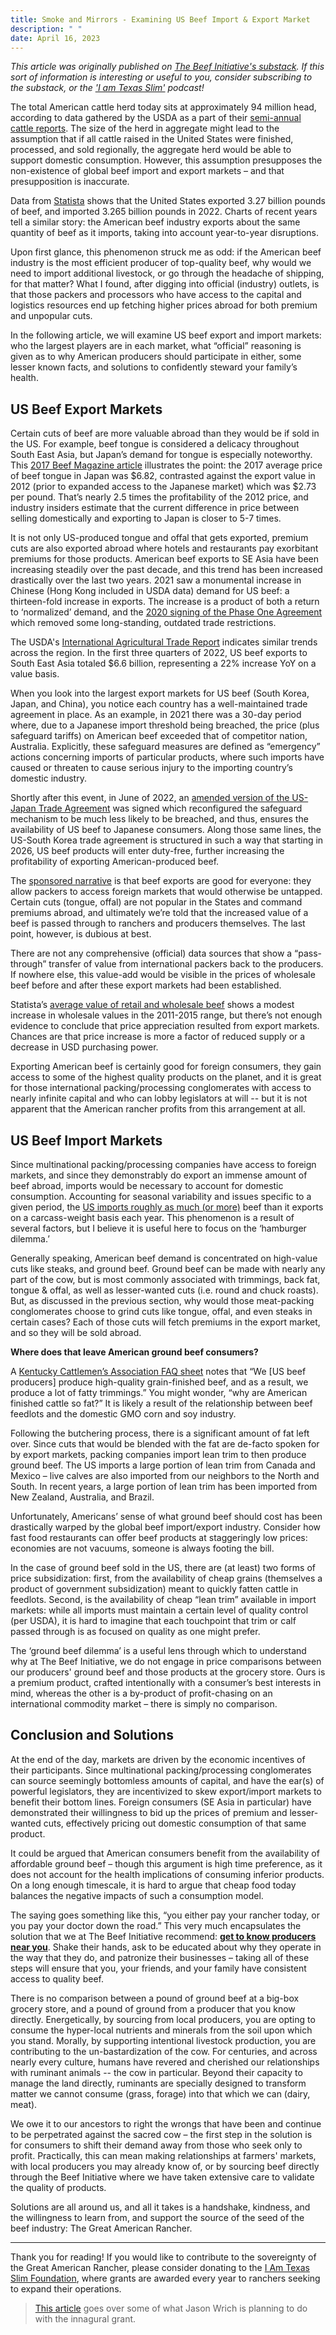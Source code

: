 ```yaml
---
title: Smoke and Mirrors - Examining US Beef Import & Export Market
description: " "
date: April 16, 2023
---
```


_This article was originally published on [The Beef Initiative's substack](https://texasslim.substack.com/p/smoke-and-mirrors-examining-us-beef#details). If this sort of information is interesting or useful to you, consider subscribing to the substack, or the ['I am Texas Slim'](https://podcasts.apple.com/us/podcast/i-am-texas-slim/id1594229507) podcast!_

The total American cattle herd today sits at approximately 94 million head, according to data gathered by the USDA as a part of their [semi-annual cattle reports](https://usda.library.cornell.edu/concern/publications/h702q636h). The size of the herd in aggregate might lead to the assumption that if all cattle raised in the United States were finished, processed, and sold regionally, the aggregate herd would be able to support domestic consumption. However, this assumption presupposes the non-existence of global beef import and export markets – and that presupposition is inaccurate.

Data from [Statista](https://www.statista.com/statistics/194702/us-total-beef-and-veal-imports-and-exports-since-2001/) shows that the United States exported 3.27 billion pounds of beef, and imported 3.265 billion pounds in 2022. Charts of recent years tell a similar story: the American beef industry exports about the same quantity of beef as it imports, taking into account year-to-year disruptions.

Upon first glance, this phenomenon struck me as odd: if the American beef industry is the most efficient producer of top-quality beef, why would we need to import additional livestock, or go through the headache of shipping, for that matter? What I found, after digging into official (industry) outlets, is that those packers and processors who have access to the capital and logistics resources end up fetching higher prices abroad for both premium and unpopular cuts.

In the following article, we will examine US beef export and import markets: who the largest players are in each market, what “official” reasoning is given as to why American producers should participate in either, some lesser known facts, and solutions to confidently steward your family’s health.

## US Beef Export Markets

Certain cuts of beef are more valuable abroad than they would be if sold in the US. For example, beef tongue is considered a delicacy throughout South East Asia, but Japan’s demand for tongue is especially noteworthy. This [2017 Beef Magazine article](https://www.beefmagazine.com/exports/japanese-market-delivers-outstanding-value-us-beef-tongue) illustrates the point: the 2017 average price of beef tongue in Japan was $6.82, contrasted against the export value in 2012 (prior to expanded access to the Japanese market) which was $2.73 per pound. That’s nearly 2.5 times the profitability of the 2012 price, and industry insiders estimate that the current difference in price between selling domestically and exporting to Japan is closer to 5-7 times.

It is not only US-produced tongue and offal that gets exported, premium cuts are also exported abroad where hotels and restaurants pay exorbitant premiums for those products. American beef exports to SE Asia have been increasing steadily over the past decade, and this trend has been increased drastically over the last two years. 2021 saw a monumental increase in Chinese (Hong Kong included in USDA data) demand for US beef: a thirteen-fold increase in exports. The increase is a product of both a return to ‘normalized’ demand, and the [2020 signing of the Phase One Agreement](https://www.fas.usda.gov/topics/china-phase-one-agreement) which removed some long-standing, outdated trade restrictions.

The USDA's [International Agricultural Trade Report](https://www.fas.usda.gov/data/us-beef-exports-east-asia-record-pace) indicates similar trends across the region. In the first three quarters of 2022, US beef exports to South East Asia totaled $6.6 billion, representing a 22% increase YoY on a value basis.

When you look into the largest export markets for US beef (South Korea, Japan, and China), you notice each country has a well-maintained trade agreement in place. As an example, in 2021 there was a 30-day period where, due to a Japanese import threshold being breached, the price (plus safeguard tariffs) on American beef exceeded that of competitor nation, Australia. Explicitly, these safeguard measures are defined as “emergency” actions concerning imports of particular products, where such imports have caused or threaten to cause serious injury to the importing country’s domestic industry.

Shortly after this event, in June of 2022, an [amended version of the US-Japan Trade Agreement](https://ustr.gov/about-us/policy-offices/press-office/press-releases/2022/march/united-states-and-japan-reach-agreement-increase-beef-safeguard-trigger-level-under-us-japan-trade) was signed which reconfigured the safeguard mechanism to be much less likely to be breached, and thus, ensures the availability of US beef to Japanese consumers. Along those same lines, the US-South Korea trade agreement is structured in such a way that starting in 2026, US beef products will enter duty-free, further increasing the profitability of exporting American-produced beef.

The [sponsored narrative](https://www.drovers.com/news/beef-production/beef-exports-critical-role-producers-processors) is that beef exports are good for everyone: they allow packers to access foreign markets that would otherwise be untapped. Certain cuts (tongue, offal) are not popular in the States and command premiums abroad, and ultimately we’re told that the increased value of a beef is passed through to ranchers and producers themselves. The last point, however, is dubious at best.

There are not any comprehensive (official) data sources that show a “pass-through” transfer of value from international packers back to the producers. If nowhere else, this value-add would be visible in the prices of wholesale beef before and after these export markets had been established.

Statista’s [average value of retail and wholesale beef](https://www.statista.com/statistics/219010/us-annual-average-value-of-retail-and-wholesale-beef-since-2006/) shows a modest increase in wholesale values in the 2011-2015 range, but there’s not enough evidence to conclude that price appreciation resulted from export markets. Chances are that price increase is more a factor of reduced supply or a decrease in USD purchasing power.

Exporting American beef is certainly good for foreign consumers, they gain access to some of the highest quality products on the planet, and it is great for those international packing/processing conglomerates with access to nearly infinite capital and who can lobby legislators at will -- but it is not apparent that the American rancher profits from this arrangement at all.

## US Beef Import Markets

Since multinational packing/processing companies have access to foreign markets, and since they demonstrably do export an immense amount of beef abroad, imports would be necessary to account for domestic consumption. Accounting for seasonal variability and issues specific to a given period, the [US imports roughly as much (or more)](https://www.ers.usda.gov/webdocs/charts/104786/Fig2_BeefTrade.png?v=5889.6) beef than it exports on a carcass-weight basis each year. This phenomenon is a result of several factors, but I believe it is useful here to focus on the ‘hamburger dilemma.’

Generally speaking, American beef demand is concentrated on high-value cuts like steaks, and ground beef. Ground beef can be made with nearly any part of the cow, but is most commonly associated with trimmings, back fat, tongue & offal, as well as lesser-wanted cuts (i.e. round and chuck roasts). But, as discussed in the previous section, why would those meat-packing conglomerates choose to grind cuts like tongue, offal, and even steaks in certain cases? Each of those cuts will fetch premiums in the export market, and so they will be sold abroad.

**Where does that leave American ground beef consumers?**

A [Kentucky Cattlemen’s Association FAQ sheet](https://kycattle.org/pdf/2020/05-12/FAQ-Imports-Exports.pdf) notes that “We [US beef producers] produce high-quality grain-finished beef, and as a result, we produce a lot of fatty trimmings.” You might wonder, “why are American finished cattle so fat?” It is likely a result of the relationship between beef feedlots and the domestic GMO corn and soy industry.

Following the butchering process, there is a significant amount of fat left over. Since cuts that would be blended with the fat are de-facto spoken for by export markets, packing companies import lean trim to then produce ground beef. The US imports a large portion of lean trim from Canada and Mexico – live calves are also imported from our neighbors to the North and South. In recent years, a large portion of lean trim has been imported from New Zealand, Australia, and Brazil.

Unfortunately, Americans’ sense of what ground beef should cost has been drastically warped by the global beef import/export industry. Consider how fast food restaurants can offer beef products at staggeringly low prices: economies are not vacuums, someone is always footing the bill.

In the case of ground beef sold in the US, there are (at least) two forms of price subsidization: first, from the availability of cheap grains (themselves a product of government subsidization) meant to quickly fatten cattle in feedlots. Second, is the availability of cheap “lean trim” available in import markets: while all imports must maintain a certain level of quality control (per USDA), it is hard to imagine that each touchpoint that trim or calf passed through is as focused on quality as one might prefer.

The ‘ground beef dilemma’ is a useful lens through which to understand why at The Beef Initiative, we do not engage in price comparisons between our producers' ground beef and those products at the grocery store. Ours is a premium product, crafted intentionally with a consumer’s best interests in mind, whereas the other is a by-product of profit-chasing on an international commodity market – there is simply no comparison.

## Conclusion and Solutions

At the end of the day, markets are driven by the economic incentives of their participants. Since multinational packing/processing conglomerates can source seemingly bottomless amounts of capital, and have the ear(s) of powerful legislators, they are incentivized to skew export/import markets to benefit their bottom lines. Foreign consumers (SE Asia in particular) have demonstrated their willingness to bid up the prices of premium and lesser-wanted cuts, effectively pricing out domestic consumption of that same product.

It could be argued that American consumers benefit from the availability of affordable ground beef – though this argument is high time preference, as it does not account for the health implications of consuming inferior products. On a long enough timescale, it is hard to argue that cheap food today balances the negative impacts of such a consumption model.

The saying goes something like this, “you either pay your rancher today, or you pay your doctor down the road.” This very much encapsulates the solution that we at The Beef Initiative recommend: **[get to know producers near you](https://beefinitiative.com/producers)**. Shake their hands, ask to be educated about why they operate in the way that they do, and patronize their businesses – taking all of these steps will ensure that you, your friends, and your family have consistent access to quality beef.

There is no comparison between a pound of ground beef at a big-box grocery store, and a pound of ground from a producer that you know directly. Energetically, by sourcing from local producers, you are opting to consume the hyper-local nutrients and minerals from the soil upon which you stand. Morally, by supporting intentional livestock production, you are contributing to the un-bastardization of the cow. For centuries, and across nearly every culture, humans have revered and cherished our relationships with ruminant animals -- the cow in particular. Beyond their capacity to manage the land directly, ruminants are specially designed to transform matter we cannot consume (grass, forage) into that which we can (dairy, meat).

We owe it to our ancestors to right the wrongs that have been and continue to be perpetrated against the sacred cow – the first step in the solution is for consumers to shift their demand away from those who seek only to profit. Practically, this can mean making relationships at farmers' markets, with local producers you may already know of, or by sourcing beef directly through the Beef Initiative where we have taken extensive care to validate the quality of products.

Solutions are all around us, and all it takes is a handshake, kindness, and the willingness to learn from, and support the source of the seed of the beef industry: The Great American Rancher.

---

Thank you for reading! If you would like to contribute to the sovereignty of the Great American Rancher, please consider donating to the [I Am Texas Slim Foundation](https://beefinitiative.com/donate), where grants are awarded every year to ranchers seeking to expand their operations.

> [This article](/posts/tbi-2022-year-review) goes over some of what Jason Wrich is planning to do with the innagural grant.
